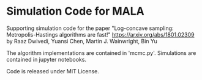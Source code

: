 # Simulation Code for MALA
Supporting simulation code for the paper "Log-concave sampling: Metropolis-Hastings algorithms are fast!"
https://arxiv.org/abs/1801.02309
by Raaz Dwivedi, Yuansi Chen, Martin J. Wainwright, Bin Yu

The algorithm implementations are contained in 'mcmc.py'.
Simulations are contained in jupyter notebooks.

Code is released under MIT License.

